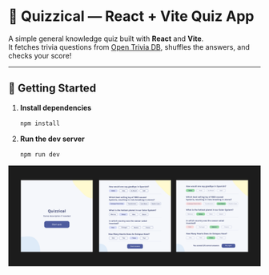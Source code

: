 # 🎉 Quizzical — React + Vite Quiz App

A simple general knowledge quiz built with **React** and **Vite**.  
It fetches trivia questions from [Open Trivia DB](https://opentdb.com/), shuffles the answers, and checks your score!

---

## 🚀 Getting Started

1. **Install dependencies**
   ```bash
   npm install
   ```

2. **Run the dev server**
    ```bash
    npm run dev
    ```

![App Screenshot](./public/quizzical.png)
